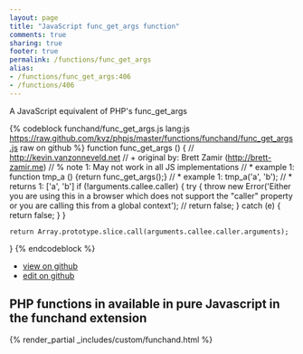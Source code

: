 ```yaml
---
layout: page
title: "JavaScript func_get_args function"
comments: true
sharing: true
footer: true
permalink: /functions/func_get_args
alias:
- /functions/func_get_args:406
- /functions/406
---
```

<!-- Generated by Rakefile:build -->
A JavaScript equivalent of PHP's func_get_args

{% codeblock funchand/func_get_args.js lang:js https://raw.github.com/kvz/phpjs/master/functions/funchand/func_get_args.js raw on github %}
function func_get_args () {
    // http://kevin.vanzonneveld.net
    // +   original by: Brett Zamir (http://brett-zamir.me)
    // %        note 1: May not work in all JS implementations
    // *     example 1: function tmp_a () {return func_get_args();}
    // *     example 1: tmp_a('a', 'b');
    // *     returns 1: ['a', 'b']
    if (!arguments.callee.caller) {
        try {
            throw new Error('Either you are using this in a browser which does not support the "caller" property or you are calling this from a global context');
            // return false;
        } catch (e) {
            return false;
        }
    }

    return Array.prototype.slice.call(arguments.callee.caller.arguments);
}
{% endcodeblock %}

 - [view on github](https://github.com/kvz/phpjs/blob/master/functions/funchand/func_get_args.js)
 - [edit on github](https://github.com/kvz/phpjs/edit/master/functions/funchand/func_get_args.js)

## PHP functions in available in pure Javascript in the funchand extension
{% render_partial _includes/custom/funchand.html %}
